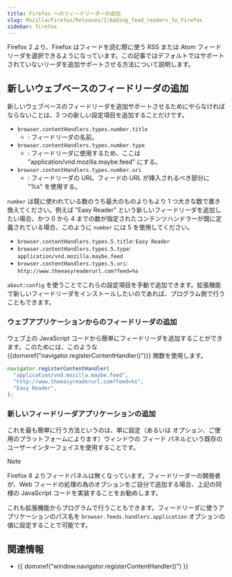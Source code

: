 ```yaml
---
title: Firefox へのフィードリーダーの追加
slug: Mozilla/Firefox/Releases/2/Adding_feed_readers_to_Firefox
sidebar: firefox
---
```


Firefox 2 より、Firefox はフィードを読む際に使う RSS または Atom フィードリーダを選択できるようになっています。この記事ではデフォルトではサポートされていないリーダを追加サポートさせる方法について説明します。

## 新しいウェブベースのフィードリーダの追加

新しいウェブベースのフィードリーダを追加サポートさせるためにやらなければならないことは、3 つの新しい設定項目を追加することだけです。

- `browser.contentHandlers.types.number.title`
  - : フィードリーダの名前。
- `browser.contentHandlers.types.number.type`
  - : フィードリーダに使用するため、ここは "application/vnd.mozilla.maybe.feed" にする。
- `browser.contentHandlers.types.number.uri`
  - : フィードリーダの URI。フィードの URL が挿入されるべき部分に "%s" を使用する。

`number` は既に使われている数のうち最大のものよりもより 1 つ大きな数で置き換えてください。例えば "Easy Reader" という新しいフィードリーダを追加したい場合、かつ 0 から 4 までの数が指定されたコンテンツハンドラーが既に定義されている場合、このように `number` には 5 を使用してください。

- `browser.contentHandlers.types.5.title`: `Easy Reader`
- `browser.contentHandlers.types.5.type`: `application/vnd.mozilla.maybe.feed`
- `browser.contentHandlers.types.5.uri`: `http://www.theeasyreaderurl.com?feed=%s`

`about:config` を使うことでこれらの設定項目を手動で追加できます。拡張機能で新しいフィードリーダをインストールしたいのであれば、プログラム側で行うこともできます。

### ウェブアプリケーションからのフィードリーダの追加

ウェブ上の JavaScript コードから簡単にフィードリーダを追加することができます。このためには、このような {{domxref("navigator.registerContentHandler()")}} 関数を使用します。

```js
navigator.registerContentHandler(
  "application/vnd.mozilla.maybe.feed",
  "http://www.theeasyreaderurl.com?feed=%s",
  "Easy Reader",
);
```

### 新しいフィードリーダアプリケーションの追加

これを最も簡単に行う方法というのは、単に設定（あるいは オプション、ご使用のプラットフォームによります）ウィンドウの フィード パネルという既存のユーザーインターフェイスを使用することです。

> [!NOTE]
> Firefox 8 よりフィードパネルは無くなっています。フィードリーダーの開発者が、Web フィードの処理の為のオプションをご自分で追加する場合、上記の同様の JavaScript コードを実装することをお勧めします。

これも拡張機能からプログラムで行うこともできます。フィードリーダに使うアプリケーションのパス名を `browser.feeds.handlers.application` オプションの値に設定することで可能です。

## 関連情報

- {{ domxref("window.navigator.registerContentHandler()") }}
